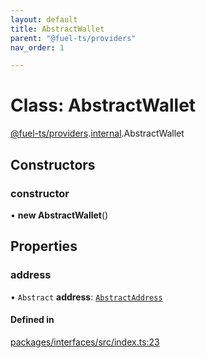 ```yaml
---
layout: default
title: AbstractWallet
parent: "@fuel-ts/providers"
nav_order: 1

---
```


# Class: AbstractWallet

[@fuel-ts/providers](../index.md).[internal](../namespaces/internal.md).AbstractWallet

## Constructors

### constructor

• **new AbstractWallet**()

## Properties

### address

• `Abstract` **address**: [`AbstractAddress`](internal-AbstractAddress.md)

#### Defined in

[packages/interfaces/src/index.ts:23](https://github.com/FuelLabs/fuels-ts/blob/master/packages/interfaces/src/index.ts#L23)

